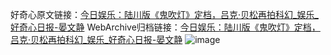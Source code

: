 好奇心原文链接：[今日娱乐：陆川版《鬼吹灯》定档，吕克·贝松再拍科幻_娱乐_好奇心日报-晏文静](https://www.qdaily.com/articles/9518.html)
WebArchive归档链接：[今日娱乐：陆川版《鬼吹灯》定档，吕克·贝松再拍科幻_娱乐_好奇心日报-晏文静](http://web.archive.org/web/20190623154433/https://www.qdaily.com/articles/9518.html)
![image](http://ww3.sinaimg.cn/large/007d5XDply1g3vfi9my94j30u04c2b29)